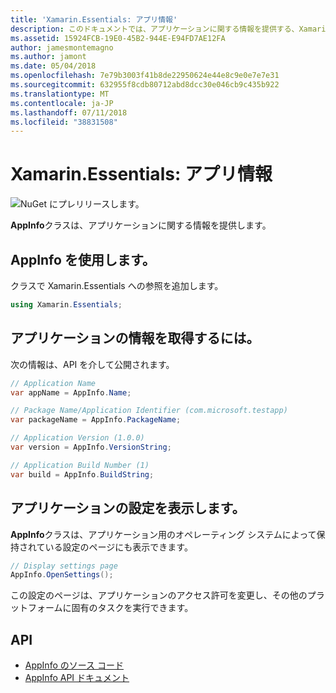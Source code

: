 ```yaml
---
title: 'Xamarin.Essentials: アプリ情報'
description: このドキュメントでは、アプリケーションに関する情報を提供する、Xamarin.Essentials で AppInfo クラスについて説明します。 たとえば、アプリの名前とバージョンを公開します。
ms.assetid: 15924FCB-19E0-45B2-944E-E94FD7AE12FA
author: jamesmontemagno
ms.author: jamont
ms.date: 05/04/2018
ms.openlocfilehash: 7e79b3003f41b8de22950624e44e8c9e0e7e7e31
ms.sourcegitcommit: 632955f8cdb80712abd8dcc30e046cb9c435b922
ms.translationtype: MT
ms.contentlocale: ja-JP
ms.lasthandoff: 07/11/2018
ms.locfileid: "38831508"
---
```

# <a name="xamarinessentials-app-information"></a>Xamarin.Essentials: アプリ情報

![NuGet にプレリリースします。](~/media/shared/pre-release.png)

**AppInfo**クラスは、アプリケーションに関する情報を提供します。

## <a name="using-appinfo"></a>AppInfo を使用します。

クラスで Xamarin.Essentials への参照を追加します。

```csharp
using Xamarin.Essentials;
```

## <a name="obtaining-application-information"></a>アプリケーションの情報を取得するには。

次の情報は、API を介して公開されます。

```csharp
// Application Name
var appName = AppInfo.Name;

// Package Name/Application Identifier (com.microsoft.testapp)
var packageName = AppInfo.PackageName;

// Application Version (1.0.0)
var version = AppInfo.VersionString;

// Application Build Number (1)
var build = AppInfo.BuildString;
```

## <a name="displaying-application-settings"></a>アプリケーションの設定を表示します。

**AppInfo**クラスは、アプリケーション用のオペレーティング システムによって保持されている設定のページにも表示できます。

```csharp
// Display settings page
AppInfo.OpenSettings();
```

この設定のページは、アプリケーションのアクセス許可を変更し、その他のプラットフォームに固有のタスクを実行できます。

## <a name="api"></a>API

- [AppInfo のソース コード](https://github.com/xamarin/Essentials/tree/master/Xamarin.Essentials/AppInfo)
- [AppInfo API ドキュメント](xref:Xamarin.Essentials.AppInfo)
